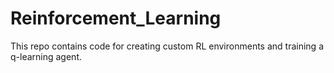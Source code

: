 # Reinforcement_Learning
This repo contains code for creating custom RL environments and training a q-learning agent.
